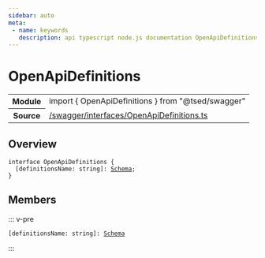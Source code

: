 ```yaml
---
sidebar: auto
meta:
 - name: keywords
   description: api typescript node.js documentation OpenApiDefinitions interface
---
```

# OpenApiDefinitions <Badge text="Interface" type="interface"/>
<!-- Summary -->
<section class="symbol-info"><table class="is-full-width"><tbody><tr><th>Module</th><td><div class="lang-typescript"><span class="token keyword">import</span> { OpenApiDefinitions }&nbsp;<span class="token keyword">from</span>&nbsp;<span class="token string">"@tsed/swagger"</span></div></td></tr><tr><th>Source</th><td><a href="https://github.com/Romakita/ts-express-decorators/blob/v4.30.1/src//swagger/interfaces/OpenApiDefinitions.ts#L0-L0">/swagger/interfaces/OpenApiDefinitions.ts</a></td></tr></tbody></table></section>

<!-- Overview -->
## Overview


<pre><code class="typescript-lang "><span class="token keyword">interface</span> OpenApiDefinitions <span class="token punctuation">{</span>
  <span class="token punctuation">[</span>definitionsName<span class="token punctuation">:</span> <span class="token keyword">string</span><span class="token punctuation">]</span><span class="token punctuation">:</span> <a href="/api/common/jsonschema/decorators/Schema.html"><span class="token">Schema</span></a><span class="token punctuation">;</span>
<span class="token punctuation">}</span></code></pre>



<!-- Members -->




## Members


::: v-pre

<div class="method-overview">
<pre><code class="typescript-lang "><span class="token punctuation">[</span>definitionsName<span class="token punctuation">:</span> <span class="token keyword">string</span><span class="token punctuation">]</span><span class="token punctuation">:</span> <a href="/api/common/jsonschema/decorators/Schema.html"><span class="token">Schema</span></a></code></pre>

</div>



:::